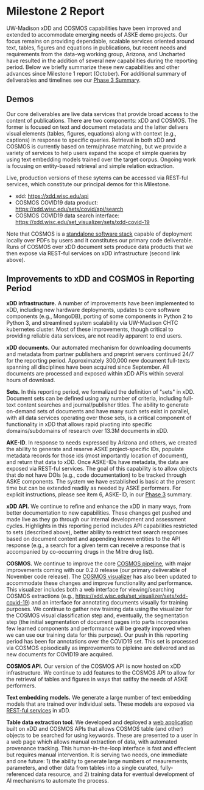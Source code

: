 # Milestone 2 Report

UW-Madison xDD and COSMOS capabilities have been improved and extended to accommodate emerging needs of ASKE demo projects. Our focus remains on providing dependable, scalable services oriented around  text, tables, figures and equations in publications, but recent needs and requirements from the data-wg working group, Arizona, and Uncharted have resulted in the addition of several new capabilities during the reporting period. Below we briefly summarize these new capabilities and other advances since Milestone 1 report (October). For additional summary of deliverables and timelines see our [Phase 3 Summary](https://github.com/UW-COSMOS/project-docs/tree/master/presentations_reports/phase3).

## Demos
Our core deliverables are live data services that provide broad access to the content of publications. There are two components: xDD and COSMOS. The former is focused on text and document metadata and the latter delivers visual elements (tables, figures, equations) along with context (e.g., captions) in response to specific queries. Retrieval in both xDD and COSMOS is currently based on term/phrase matching, but we provide a variety of services to help users expand the scope of simple queries by using text embedding models trained over the target corpus. Ongoing work is focusing on entity-based retrieval and simple relation extraction.

Live, production versions of these sytems can be accessed via REST-ful services, which constitute our principal demos for this Milestone.
  - xdd: https://xdd.wisc.edu/api
  - COSMOS COVID19 data product: https://xdd.wisc.edu/sets/covid/api/search 
  - COSMOS COVID19 data search interface: https://xdd.wisc.edu/set_visualizer/sets/xdd-covid-19

Note that COSMOS is a [standalone software stack](https://github.com/UW-COSMOS/Cosmos) capable of deployment locally over PDFs by users and it constitutes our primary code deliverable. Runs of COSMOS over xDD document sets produce data products that we then expose via REST-ful services on xDD infrastructure (second link above).

## Improvements to xDD and COSMOS in Reporting Period

**xDD infrastructure.** A number of improvements have been implemented to xDD, including new hardware deployments, updates to core software components (e.g., MongoDB), porting of some components in Python 2 to Python 3, and streamlined system scalability via UW-Madison CHTC kubernetes cluster. Most of these improvements, though critical to providing reliable data services, are not readily apparent to end users.

**xDD documents.** Our automated mechanism for downloading documents and metadata from partner publishers and preprint servers continued 24/7 for the reporting period. Approximately 300,000 new document full-texts spanning all disciplines have been acquired since September. All documents are processed and exposed within xDD APIs within several hours of download. 

**Sets.** In this reporting period, we formalized the definition of "sets" in xDD. Document sets can be defined using any number of criteria, including full-text content searches and journal/publisher titles. The ability to generate on-demand sets of documents and have many such sets exist in parallel, with all data services operating over those sets, is a critical component of functionality in xDD that allows rapid pivoting into specific domains/subdomains of research over 13.3M documents in xDD. 

**AKE-ID**. In response to needs expressed by Arizona and others, we created the ability to generate and reserve ASKE project-specific IDs, populate metadata records for those ids (most importantly location of document), and return that data to xDD. Once ASKE-IDs have metadata, the data are exposed via REST-ful services. The goal of this capability is to allow objects that do not have DOIs (e.g., code documentation) to be tracked through ASKE components. The system we have established is basic at the present time but can be extended readily as needed by ASKE performers. For explicit instructions, please see item 6, ASKE-ID, in our [Phase 3](https://github.com/UW-COSMOS/project-docs/tree/master/presentations_reports/phase3) summary.

**xDD API.** We continue to refine and enhance the xDD in many ways, from better documentation to new capabilities. These changes get pushed and made live as they go through our internal development and assessment cycles. Highlights in this reporting period includes API capabilities restricted to sets (described above), better ability to restrict text search responses based on document content and appending known entities to the API response (e.g., a search for a given term can receive a response that is accompanied by co-occurring drugs in the Mitre drug list).

**COSMOS.** We continue to improve the core [COSMOS pipeline](https://github.com/UW-COSMOS/Cosmos), with major improvements coming with our 0.2.0 release (our primary deliverable of November code release). The [COSMOS visualizer](https://github.com/UW-COSMOS/cosmos-visualizer) has also been updated to accommodate these changes and improve functionality and performance. This visualizer includes both a web interface for viewing/searching COSMOS extractions (e.g., https://xdd.wisc.edu/set_visualizer/sets/xdd-covid-19) and an interface for annotating documents visually for training purposes. We continue to gather new training data using the visualizer for the COSMOS visual classification step and, eventually, the segmentation step (the initial segmentation of document pages into parts incorporates few learned components and performance will be greatly improved when we can use our training data for this purpose). Our push in this reporting period has been for annotations over the COVID19 set. This set is processed via COSMOS episodically as improvements to pipleine are delivered and as new documents for COVID19 are acquired.

**COSMOS API.** Our version of the COSMOS API is now hosted on xDD infrastructure. We continue to add features to the COSMOS API to allow for the retrieval of tables and figures in ways that satifsy the needs of ASKE performers. 

**Text embedding models.** We generate a large number of text embedding models that are trained over individual sets. These models are exposed via [REST-ful services](https://xdd.wisc.edu/sets/xdd-covid-19/word2vec/api/) in xDD.

**Table data extraction tool**. We developed and deployed a [web application](http://teststrata.geology.wisc.edu/xdd/extract.php) built on xDD and COSMOS APIs that allows COSMOS table (and other) objects to be searched for using keywords. These are presented to a user in a web page which allows manual extraction of data, with automated provenance tracking. This human-in-the-loop interface is fast and effecient but requires manual intervention. It is serving two needs, one immediate and one future: 1) the ability to generate large numbers of meaurements, parameters, and other data from tables into a single curated, fully-referenced data resource, and 2) training data for eventual development of AI mechanisms to automate the process.
